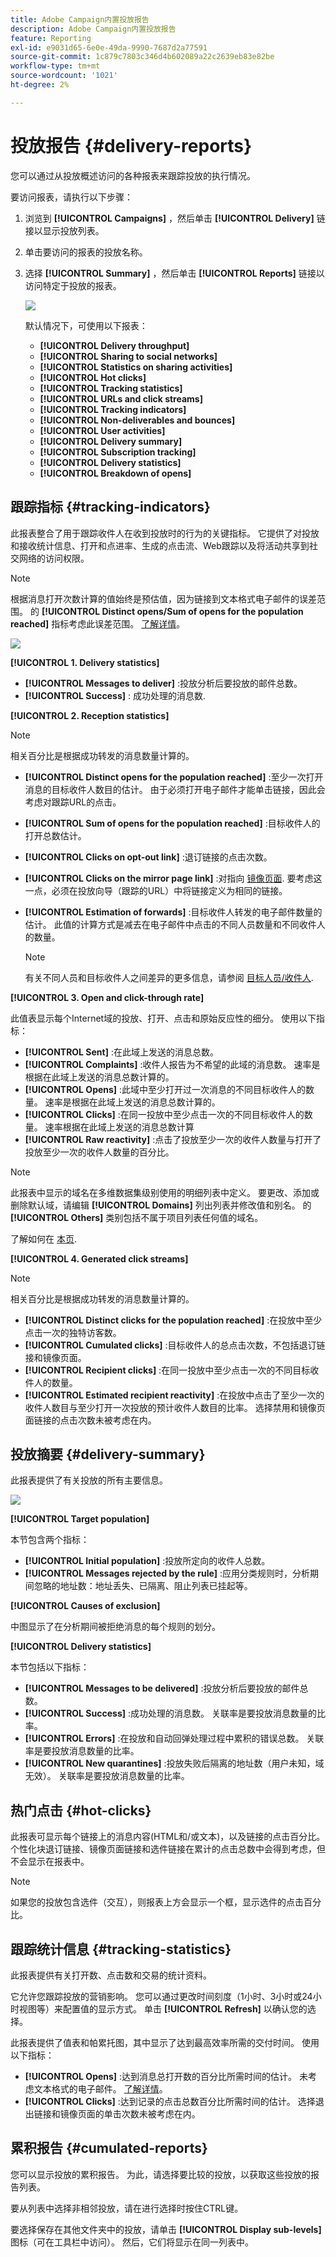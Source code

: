 ```yaml
---
title: Adobe Campaign内置投放报告
description: Adobe Campaign内置投放报告
feature: Reporting
exl-id: e9031d65-6e0e-49da-9990-7687d2a77591
source-git-commit: 1c879c7803c346d4b602089a22c2639eb83e82be
workflow-type: tm+mt
source-wordcount: '1021'
ht-degree: 2%

---
```


# 投放报告 {#delivery-reports}

您可以通过从投放概述访问的各种报表来跟踪投放的执行情况。

要访问报表，请执行以下步骤：

1. 浏览到 **[!UICONTROL Campaigns]** ，然后单击 **[!UICONTROL Delivery]** 链接以显示投放列表。
1. 单击要访问的报表的投放名称。
1. 选择 **[!UICONTROL Summary]** ，然后单击 **[!UICONTROL Reports]** 链接以访问特定于投放的报表。

   ![](assets/detailed-report-2.png)

   默认情况下，可使用以下报表：

   * **[!UICONTROL Delivery throughput]**
   * **[!UICONTROL Sharing to social networks]**
   * **[!UICONTROL Statistics on sharing activities]**
   * **[!UICONTROL Hot clicks]**
   * **[!UICONTROL Tracking statistics]**
   * **[!UICONTROL URLs and click streams]**
   * **[!UICONTROL Tracking indicators]**
   * **[!UICONTROL Non-deliverables and bounces]**
   * **[!UICONTROL User activities]**
   * **[!UICONTROL Delivery summary]**
   * **[!UICONTROL Subscription tracking]**
   * **[!UICONTROL Delivery statistics]**
   * **[!UICONTROL Breakdown of opens]**

## 跟踪指标 {#tracking-indicators}

此报表整合了用于跟踪收件人在收到投放时的行为的关键指标。 它提供了对投放和接收统计信息、打开和点进率、生成的点击流、Web跟踪以及将活动共享到社交网络的访问权限。

>[!NOTE]
>
>根据消息打开次数计算的值始终是预估值，因为链接到文本格式电子邮件的误差范围。 的 **[!UICONTROL Distinct opens/Sum of opens for the population reached]** 指标考虑此误差范围。 [了解详情](metrics-calculation.md#tracking-opens-)。

![](assets/tracking-report-synthesis.png)

**[!UICONTROL 1. Delivery statistics]**

* **[!UICONTROL Messages to deliver]** :投放分析后要投放的邮件总数。
* **[!UICONTROL Success]** : 成功处理的消息数.

**[!UICONTROL 2. Reception statistics]**

>[!NOTE]
>
>相关百分比是根据成功转发的消息数量计算的。

* **[!UICONTROL Distinct opens for the population reached]** :至少一次打开消息的目标收件人数目的估计。 由于必须打开电子邮件才能单击链接，因此会考虑对跟踪URL的点击。
* **[!UICONTROL Sum of opens for the population reached]** :目标收件人的打开总数估计。
* **[!UICONTROL Clicks on opt-out link]** :退订链接的点击次数。
* **[!UICONTROL Clicks on the mirror page link]** :对指向 [镜像页面](../send/mirror-page.md). 要考虑这一点，必须在投放向导（跟踪的URL）中将链接定义为相同的链接。
* **[!UICONTROL Estimation of forwards]** :目标收件人转发的电子邮件数量的估计。 此值的计算方式是减去在电子邮件中点击的不同人员数量和不同收件人的数量。

   >[!NOTE]
   >
   >有关不同人员和目标收件人之间差异的更多信息，请参阅 [目标人员/收件人](metrics-calculation.md#targeted-persons---recipients).

**[!UICONTROL 3. Open and click-through rate]**

此值表显示每个Internet域的投放、打开、点击和原始反应性的细分。 使用以下指标：

* **[!UICONTROL Sent]** :在此域上发送的消息总数。
* **[!UICONTROL Complaints]** :收件人报告为不希望的此域的消息数。 速率是根据在此域上发送的消息总数计算的。
* **[!UICONTROL Opens]** :此域中至少打开过一次消息的不同目标收件人的数量。 速率是根据在此域上发送的消息总数计算的。
* **[!UICONTROL Clicks]** :在同一投放中至少点击一次的不同目标收件人的数量。 速率根据在此域上发送的消息总数计算
* **[!UICONTROL Raw reactivity]** :点击了投放至少一次的收件人数量与打开了投放至少一次的收件人数量的百分比。

>[!NOTE]
>
>此报表中显示的域名在多维数据集级别使用的明细列表中定义。 要更改、添加或删除默认域，请编辑 **[!UICONTROL Domains]** 列出列表并修改值和别名。 的 **[!UICONTROL Others]** 类别包括不属于项目列表任何值的域名。
>
>了解如何在 [本页](../config/ui-settings.md).


**[!UICONTROL 4. Generated click streams]**

>[!NOTE]
>
>相关百分比是根据成功转发的消息数量计算的。

* **[!UICONTROL Distinct clicks for the population reached]** :在投放中至少点击一次的独特访客数。
* **[!UICONTROL Cumulated clicks]** :目标收件人的总点击次数，不包括退订链接和镜像页面。
* **[!UICONTROL Recipient clicks]** :在同一投放中至少点击一次的不同目标收件人的数量。
* **[!UICONTROL Estimated recipient reactivity]** :在投放中点击了至少一次的收件人数目与至少打开一次投放的预计收件人数目的比率。 选择禁用和镜像页面链接的点击次数未被考虑在内。
<!--
**[!UICONTROL 5. Web tracking]**

* **[!UICONTROL Visited pages]** : Number of web pages visited following message reception.
* **[!UICONTROL Transactions]** : Number of purchases following message reception.
* **[!UICONTROL Total amount]** : Total amount of purchases following message reception. 
* **[!UICONTROL Average transaction amount]** : Average purchase made by distinct delivery recipients. 
* **[!UICONTROL Articles]** : Number of articles purchased by the delivery recipients. 
* **[!UICONTROL Average count of articles per transaction]** : Average number of items per purchase made by distinct recipients.
* **[!UICONTROL Average amount per message]** : Average amount of purchases generated per message.

  >[!NOTE]
  >
  >In order for a visited page, transaction, amount or article to be taken into account, a webtracking tag must be inserted into the matching web page. Webtracking configuration is presented in [this section](../../configuration/using/about-web-tracking.md).

**[!UICONTROL 6. Sharing activities to email and social networks]**

This section shows the number of messages shared on each social network. For more on this, refer to [Sharing to social networks](../../reporting/using/global-reports.md#sharing-to-social-networks).

## URLs and click streams {#urls-and-click-streams}

This report shows the list of pages visited following a delivery. 

![](assets/s_ncs_user_url_report.png)

You can configure the contents of this report by selecting: the score chart to be displayed, the time filter (since the action launch, over the first 6 hours following launch, etc.) and the data display mode (by label, by URL, by category. Click **[!UICONTROL Refresh]** to confirm your selection.

The following rates are displayed in the upper section of the report:

* **[!UICONTROL Reactivity]** : Ratio of the number of targeted recipients having clicked in a delivery, in relation to the estimated number of targeted recipients having opened a delivery. Clicks on the opt-out link and on the mirror page are not taken into account.

  >[!NOTE]
  >
  >For more information on tracking opens, refer to [this section](metrics-calculation.md#tracking-opens-).

* **[!UICONTROL Distinct clicks]** : Number of distinct people having clicked at least once (excluding unsubscription link and mirror page) in a delivery. The rate displayed is calculated based on the number of messages delivered successfully. 
* **[!UICONTROL Cumulated clicks]** : Total number of clicks by targeted recipients (excluding unsubscription link and mirror page). The rate displayed is calculated based on the number of messages forwarded successfully.

**[!UICONTROL Platform average]** : This average rate, displayed under each rate (reactivity, distinct clicks, and cumulated clicks), is calculated for deliveries sent over the previous six months. Only deliveries with the same typology and on the same channel are taken into account. Proofs are excluded.

The central table provides the following information:

* **[!UICONTROL Clicks]** : Number of cumulated clicks, per link. 
* **[!UICONTROL Clicks (in %)]** : Breakdown of the number of clicks per link, in relation to the total number of cumulated clicks.

**[!UICONTROL Breakdown of clicks in time]**

This chart shows the breakdown of cumulated clicks per day.
-->

## 投放摘要 {#delivery-summary}

此报表提供了有关投放的所有主要信息。

![](assets/user-report-summary.png)

**[!UICONTROL Target population]**

本节包含两个指标：

* **[!UICONTROL Initial population]** :投放所定向的收件人总数。
* **[!UICONTROL Messages rejected by the rule]** :应用分类规则时，分析期间忽略的地址数：地址丢失、已隔离、阻止列表已挂起等。 <!--For more information on typology rules, refer to this [page](../../delivery/using/steps-validating-the-delivery.md#validation-process-with-typologies).-->

**[!UICONTROL Causes of exclusion]**

中图显示了在分析期间被拒绝消息的每个规则的划分。

**[!UICONTROL Delivery statistics]**

本节包括以下指标：

* **[!UICONTROL Messages to be delivered]** :投放分析后要投放的邮件总数。
* **[!UICONTROL Success]** :成功处理的消息数。 关联率是要投放消息数量的比率。
* **[!UICONTROL Errors]** :在投放和自动回弹处理过程中累积的错误总数。 关联率是要投放消息数量的比率。
* **[!UICONTROL New quarantines]** :投放失败后隔离的地址数（用户未知，域无效）。 关联率是要投放消息数量的比率。

## 热门点击 {#hot-clicks}

此报表可显示每个链接上的消息内容(HTML和/或文本)，以及链接的点击百分比。 个性化块退订链接、镜像页面链接和选件链接在累计的点击总数中会得到考虑，但不会显示在报表中。

>[!NOTE]
>
>如果您的投放包含选件（交互），则报表上方会显示一个框，显示选件的点击百分比。


## 跟踪统计信息 {#tracking-statistics}

此报表提供有关打开数、点击数和交易的统计资料。

它允许您跟踪投放的营销影响。 您可以通过更改时间刻度（1小时、3小时或24小时视图等）来配置值的显示方式。 单击 **[!UICONTROL Refresh]** 以确认您的选择。

此报表提供了值表和帕累托图，其中显示了达到最高效率所需的交付时间。 使用以下指标：

* **[!UICONTROL Opens]** :达到消息总打开数的百分比所需时间的估计。 未考虑文本格式的电子邮件。 [了解详情](metrics-calculation.md#tracking-opens-)。
* **[!UICONTROL Clicks]** :达到记录的点击总数百分比所需时间的估计。 选择退出链接和镜像页面的单击次数未被考虑在内。
<!--
* **[!UICONTROL Transactions]** : Time required to achieve a percentage of the total number of transactions following message reception. In order for a transaction to be taken into account, a transaction type webtracking tag must be inserted into the matching web page. Webtracking configuration is presented in [this section](../../configuration/using/about-web-tracking.md).
-->


## 累积报告 {#cumulated-reports}

您可以显示投放的累积报告。 为此，请选择要比较的投放，以获取这些投放的报告列表。

要从列表中选择非相邻投放，请在进行选择时按住CTRL键。

要选择保存在其他文件夹中的投放，请单击 **[!UICONTROL Display sub-levels]** 图标（可在工具栏中访问）。 然后，它们将显示在同一列表中。
